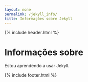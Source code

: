 ```yaml
---
layout: none
permalink: /jekyll_info/
title: Informações sobre Jekyll
---
```


{% include header.html %}

<h1>Informações sobre</h1>

Estou aprendendo a usar Jekyll.

{% include footer.html %}
